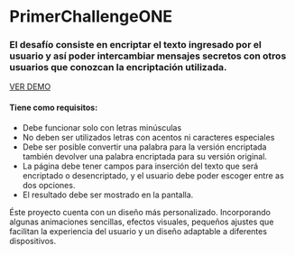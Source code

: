 # PrimerChallengeONE
<h3>El desafío consiste en encriptar el texto ingresado por el usuario y así poder intercambiar mensajes secretos con otros usuarios que
  conozcan la encriptación utilizada.</h3>
  
  <a href="https://figueroamauro.github.io/PrimerChallengeONE/" target="_blank"> VER DEMO </a>
  
  <h4><strong>Tiene como requisitos:</strong></h4>
<ul>
        <li>
            Debe funcionar solo con letras minúsculas
        </li>
        <li>
            No deben ser utilizados letras con acentos ni caracteres especiales
        </li>
        <li>
            Debe ser posible convertir una palabra para la versión encriptada también devolver una palabra 
            encriptada para su versión original.
        </li>
        <li>
            La página debe tener campos para inserción del texto que será encriptado o desencriptado,
             y el usuario debe poder escoger entre as dos opciones.
        </li>
        <li>
            El resultado debe ser mostrado en la pantalla.
        </li>
</ul>
<p>Éste proyecto cuenta con un diseño más personalizado. Incorporando algunas animaciones sencillas, efectos visuales,
  pequeños ajustes que facilitan la experiencia del usuario y un diseño adaptable a diferentes dispositivos.</p>
